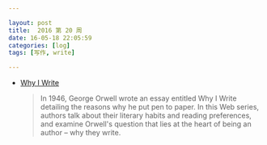 ```yaml
---

layout: post
title:  2016 第 20 周
date: 16-05-18 22:05:59
categories: [log]
tags: [写作, write]

---
```


- [Why I Write](http://www.whyiwrite.net/)

	> In 1946, George Orwell wrote an essay entitled Why I Write detailing the reasons why he put pen to paper. In this Web series, authors talk about their literary habits and reading preferences, and examine Orwell's question that lies at the heart of being an author – why they write.
